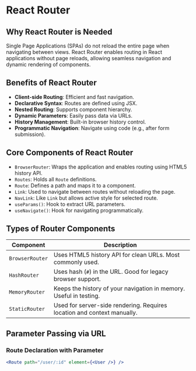 # React Router

## Why React Router is Needed

Single Page Applications (SPAs) do not reload the entire page when navigating between views. React Router enables routing in React applications without page reloads, allowing seamless navigation and dynamic rendering of components.

## Benefits of React Router

- **Client-side Routing**: Efficient and fast navigation.
- **Declarative Syntax**: Routes are defined using JSX.
- **Nested Routing**: Supports component hierarchy.
- **Dynamic Parameters**: Easily pass data via URLs.
- **History Management**: Built-in browser history control.
- **Programmatic Navigation**: Navigate using code (e.g., after form submission).

## Core Components of React Router

- `BrowserRouter`: Wraps the application and enables routing using HTML5 history API.
- `Routes`: Holds all `Route` definitions.
- `Route`: Defines a path and maps it to a component.
- `Link`: Used to navigate between routes without reloading the page.
- `NavLink`: Like `Link` but allows active style for selected route.
- `useParams()`: Hook to extract URL parameters.
- `useNavigate()`: Hook for navigating programmatically.

## Types of Router Components

| Component        | Description                                                             |
|------------------|-------------------------------------------------------------------------|
| `BrowserRouter`  | Uses HTML5 history API for clean URLs. Most commonly used.              |
| `HashRouter`     | Uses hash (`#`) in the URL. Good for legacy browser support.            |
| `MemoryRouter`   | Keeps the history of your navigation in memory. Useful in testing.      |
| `StaticRouter`   | Used for server-side rendering. Requires location and context manually. |

## Parameter Passing via URL

### Route Declaration with Parameter
```jsx
<Route path="/user/:id" element={<User />} />
